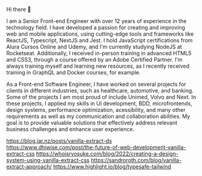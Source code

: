 Hi there 👋

I am a Senior Front-end Engineer with over 12 years of experience in the technology field. I have developed a passion for creating and improving web and mobile applications, using cutting-edge tools and frameworks like ReactJS, Typescript, NextJS and Jest. I hold JavaScript certifications from Alura Cursos Online and Udemy, and I'm currently studying NodeJS at Rocketseat. Additionally, I received in-person training in advanced HTML5 and CSS3, through a course offered by an Adobe Certified Partner. I'm always training myself and learning new resources, as I recently received training in GraphQL and Docker courses, for example.

As a Front-end Software Engineer, I have worked on several projects for clients in different industries, such as healthcare, automotive, and banking. Some of the projects I am most proud of include Unimed, Volvo and Next. In these projects, I applied my skills in UI development, BDD, microfrontends, design systems, performance optimization, acessibility, and many other requirements as well as my communication and collaboration abilities. My goal is to provide valuable solutions that effectively address relevant business challenges and enhance user experience.


https://blog.jar.nz/posts/vanilla-extract-ds
https://www.dhiwise.com/post/the-future-of-web-development-vanilla-extract-css
https://whoisryosuke.com/blog/2022/creating-a-design-system-using-vanilla-extract-css
https://sandroroth.com/blog/vanilla-extract-approach/
https://www.highlight.io/blog/typesafe-tailwind 
